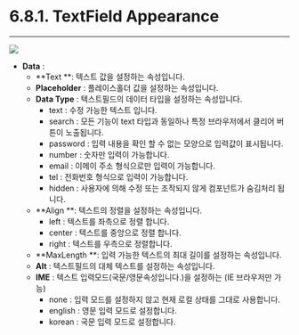 # 6.8.1. TextField Appearance

---

![](/assets/textfield-ex-001.png)

* **Data** : 
  * **Text **: 텍스트 값을 설정하는 속성입니다.
  * **Placeholder** : 플레이스홀더 값을 설정하는 속성입니다.
  * **Data Type** : 텍스트필드의 데이터 타입을 설정하는 속성입니다.
    * text : 수정 가능한 텍스트 입니다.
    * search : 모든 기능이 text 타입과 동일하나 특정 브라우저에서 클리어 버튼이 노출됩니다.
    * password : 입력 내용을 확인 할 수 없는 모양으로 입력값이 표시됩니다.
    * number : 숫자만 입력이 가능합니다.
    * email : 이메이 주소 형식으로만 입력이 가능합니다.
    * tel : 전화번호 형식으로 입력이 가능합니다.
    * hidden : 사용자에 의해 수정 또는 조작되지 않게 컴포넌트가 숨김처리 됩니다.
  * **Align **: 텍스트의 정렬을 설정하는 속성입니다.
    * left : 텍스트를 좌측으로 정렬 합니다.
    * center : 텍스트를 중앙으로 정렬 합니다.
    * right : 텍스트를 우측으로 정렬합니다.
  * **MaxLength **: 입력 가능한 텍스트의 최대 길이를 설정하는 속성입니다.
  * **Alt** : 텍스트필드의 대체 텍스트를 설정하는 속성입니다.
  * **IME** : 텍스트 입력모드\(국문/영문속성입니다.\)을 설정하는 \(IE 브라우저만 가능\)
    * none : 입력 모드를 설정하지 않고 현재 로컬 상태를 그대로 사용합니다.
    * english : 영문 입력 모드로 설정합니다. 
    * korean : 국문 입력 모드로 설정합니다.



